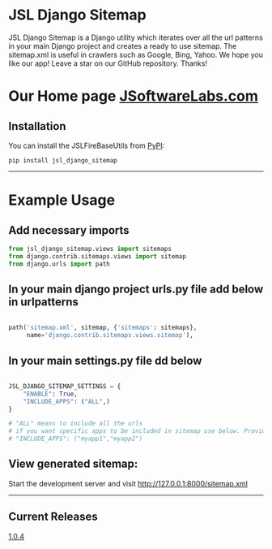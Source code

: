 # JSL Django Sitemap

JSL Django Sitemap is a Django utility which iterates over all the url patterns in your main Django project and creates a
ready to use sitemap. The sitemap.xml is useful in crawlers such as Google, Bing, Yahoo. We hope you like our app! Leave
a star on our GitHub repository. Thanks!

# Our Home page [JSoftwareLabs.com](https://www.jsoftwarelabs.com/)

## Installation

You can install the JSLFireBaseUtils from [PyPI](https://pypi.org/project/jsl-django-sitemap/):

    pip install jsl_django_sitemap

---

# Example Usage

Add necessary imports
---

```python
from jsl_django_sitemap.views import sitemaps
from django.contrib.sitemaps.views import sitemap
from django.urls import path

```

In your main django project urls.py file add below in urlpatterns
---

```python

path('sitemap.xml', sitemap, {'sitemaps': sitemaps},
	 name='django.contrib.sitemaps.views.sitemap'),
```

In your main settings.py file dd below
---

```python

JSL_DJANGO_SITEMAP_SETTINGS = {
	"ENABLE": True,
	"INCLUDE_APPS": ("ALL",)
}

# "ALL" means to include all the urls
# if you want specific apps to be included in sitemap use below. Provide comma separated tuple containing your app name
# "INCLUDE_APPS": ("myapp1","myapp2")
```

## View generated sitemap:

Start the development server and visit http://127.0.0.1:8000/sitemap.xml

-----

## Current Releases

[1.0.4](https://github.com/JSoftwareLabs/jsl_django_sitemap/releases/tag/1.0.4)

